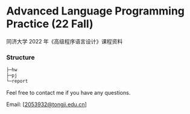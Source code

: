 # Advanced Language Programming Practice (22 Fall)

同济大学 2022 年《高级程序语言设计》课程资料

### Structure

```bash
├─hw
├─pj
└─report
```


Feel free to contact me if you have any questions. 

Email: [2053932@tongji.edu.cn]
